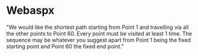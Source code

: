 # Webaspx
"We would like the shortest path starting from Point 1 and travelling via all the other points to Point 60. Every point must be visited at least 1 time. The sequence may be whatever you suggest apart from Point 1 being the fixed starting point and Point 60 the fixed end point."
